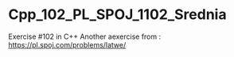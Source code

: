 # Cpp_102_PL_SPOJ_1102_Srednia
Exercise #102 in C++
Another aexercise from : https://pl.spoj.com/problems/latwe/
